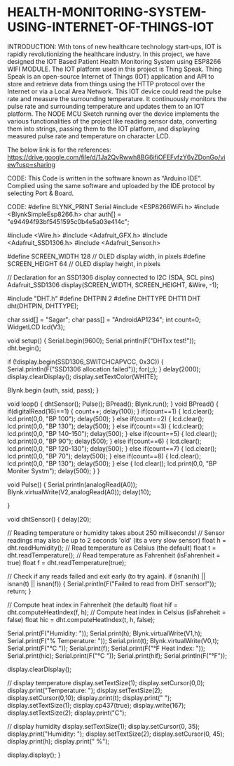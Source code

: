# HEALTH-MONITORING-SYSTEM-USING-INTERNET-OF-THINGS-IOT

INTRODUCTION:
With tons of new healthcare technology start-ups, IOT is rapidly revolutionizing the healthcare industry. In this project, we have designed the IOT Based Patient Health Monitoring System using ESP8266 WIFI MODULE. The IOT platform used in this project is Thing Speak. Thing Speak is an open-source Internet of Things (IOT) application and API to store and retrieve data from things using the HTTP protocol over the Internet or via a Local Area Network. This IOT device could read the pulse rate and measure the surrounding temperature. It continuously monitors the pulse rate and surrounding temperature and updates them to an IOT platform. The NODE MCU Sketch running over the device implements the various functionalities of the project like reading sensor data, converting them into strings, passing them to the IOT platform, and displaying measured pulse rate and temperature on character LCD.


The  below link is for the references:
https://drive.google.com/file/d/1Ja2QvRwwh8BG6ifiOFEFvfzY6yZDonGo/view?usp=sharing

CODE:
This Code is written in the software known as “Arduino IDE”. Complied using the same software and uploaded by the IDE protocol by selecting Port & Board.

CODE: 
#define BLYNK_PRINT Serial
#include <ESP8266WiFi.h>
#include <BlynkSimpleEsp8266.h>
char auth[] = "e94494f93bf5451595c0b4e5a03e414c";

#include <Wire.h>
#include <Adafruit_GFX.h>
#include <Adafruit_SSD1306.h>
#include <Adafruit_Sensor.h>

#define SCREEN_WIDTH 128 // OLED display width, in pixels
#define SCREEN_HEIGHT 64 // OLED display height, in pixels

// Declaration for an SSD1306 display connected to I2C (SDA, SCL pins)
Adafruit_SSD1306 display(SCREEN_WIDTH, SCREEN_HEIGHT, &Wire, -1);

#include "DHT.h"
#define DHTPIN 2 
#define DHTTYPE DHT11 
DHT dht(DHTPIN, DHTTYPE);

char ssid[] = "Sagar";
char pass[] = "AndroidAP1234";
int count=0;
WidgetLCD lcd(V3);

void setup()
{
  Serial.begin(9600);
  Serial.println(F("DHTxx test!"));
  dht.begin();

  if (!display.begin(SSD1306_SWITCHCAPVCC, 0x3C)) {
    Serial.println(F("SSD1306 allocation failed"));
    for(;;);
  }
  delay(2000);
  display.clearDisplay();
  display.setTextColor(WHITE);
 
  Blynk.begin (auth, ssid, pass);
}

void loop()
{
  dhtSensor();
  Pulse();
  BPread();
  Blynk.run();
}
void BPread()
{
  if(digitalRead(16)==1)
  {
    count++;
    delay(100);
  }
if(count==1)
{
  lcd.clear();
  lcd.print(0,0, "BP 100");
  delay(500);
}
else if(count==2)
{
  lcd.clear();
  lcd.print(0,0, "BP 130");
  delay(500);
}
else if(count==3)
{
  lcd.clear();
  lcd.print(0,0, "BP 140-150");
  delay(500);
}
else if(count==5)
{
  lcd.clear();
  lcd.print(0,0, "BP 90");
  delay(500);
}
else if(count==6)
{
  lcd.clear();
  lcd.print(0,0, "BP 120-130");
  delay(500);
}
else if(count==7)
{
  lcd.clear();
  lcd.print(0,0, "BP 70");
  delay(500);
}
else if(count==8)
{
  lcd.clear();
  lcd.print(0,0, "BP 130");
  delay(500);
}
else
{
  lcd.clear();
  lcd.print(0,0, "BP Moniter Systm");
  delay(500);
}
}

void Pulse()
{
 Serial.println(analogRead(A0));
 Blynk.virtualWrite(V2,analogRead(A0));
  delay(10);

}

void dhtSensor()
{
  delay(20);

  // Reading temperature or humidity takes about 250 milliseconds!
  // Sensor readings may also be up to 2 seconds 'old' (its a very slow sensor)
  float h = dht.readHumidity();
  // Read temperature as Celsius (the default)
  float t = dht.readTemperature();
  // Read temperature as Fahrenheit (isFahrenheit = true)
  float f = dht.readTemperature(true);

  // Check if any reads failed and exit early (to try again).
  if (isnan(h) || isnan(t) || isnan(f)) {
    Serial.println(F("Failed to read from DHT sensor!"));
    return;
  }

  // Compute heat index in Fahrenheit (the default)
  float hif = dht.computeHeatIndex(f, h);
  // Compute heat index in Celsius (isFahreheit = false)
  float hic = dht.computeHeatIndex(t, h, false);

  Serial.print(F("Humidity: "));
  Serial.print(h);
  Blynk.virtualWrite(V1,h);
  Serial.print(F("%  Temperature: "));
  Serial.print(t);
  Blynk.virtualWrite(V0,t);
  Serial.print(F("°C "));
  Serial.print(f);
  Serial.print(F("°F  Heat index: "));
  Serial.print(hic);
  Serial.print(F("°C "));
  Serial.print(hif);
  Serial.println(F("°F"));

  display.clearDisplay();
  
  // display temperature
  display.setTextSize(1);
  display.setCursor(0,0);
  display.print("Temperature: ");
  display.setTextSize(2);
  display.setCursor(0,10);
  display.print(t);
  display.print(" ");
  display.setTextSize(1);
  display.cp437(true);
  display.write(167);
  display.setTextSize(2);
  display.print("C");
  
  // display humidity
  display.setTextSize(1);
  display.setCursor(0, 35);
  display.print("Humidity: ");
  display.setTextSize(2);
  display.setCursor(0, 45);
  display.print(h);
  display.print(" %"); 
  
  display.display(); 
}

